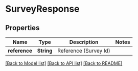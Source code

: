 # SurveyResponse

## Properties
Name | Type | Description | Notes
------------ | ------------- | ------------- | -------------
**reference** | **String** | Reference (Survey Id) | 

[[Back to Model list]](../README.md#documentation-for-models) [[Back to API list]](../README.md#documentation-for-api-endpoints) [[Back to README]](../README.md)



